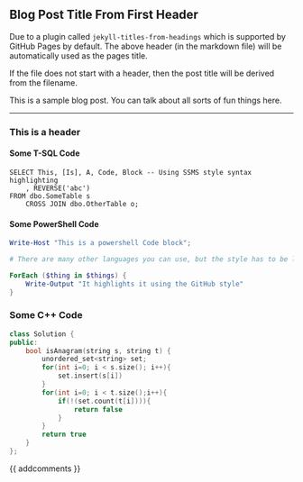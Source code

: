 ## Blog Post Title From First Header

Due to a plugin called `jekyll-titles-from-headings` which is supported by GitHub Pages by default. The above header (in the markdown file) will be automatically used as the pages title.

If the file does not start with a header, then the post title will be derived from the filename.

This is a sample blog post. You can talk about all sorts of fun things here.

---

### This is a header

#### Some T-SQL Code

```tsql
SELECT This, [Is], A, Code, Block -- Using SSMS style syntax highlighting
    , REVERSE('abc')
FROM dbo.SomeTable s
    CROSS JOIN dbo.OtherTable o;
```

#### Some PowerShell Code

```powershell
Write-Host "This is a powershell Code block";

# There are many other languages you can use, but the style has to be loaded first

ForEach ($thing in $things) {
    Write-Output "It highlights it using the GitHub style"
}
```

### Some C++ Code

```c++
class Solution {
public:
    bool isAnagram(string s, string t) {
        unordered_set<string> set;
        for(int i=0; i < s.size(); i++){
            set.insert(s[i])
        }
        for(int i=0; i < t.size();i++){
            if(!(set.count(t[i]))){
                return false
            }
        }
        return true
    }
};
```

{{ addcomments }}
